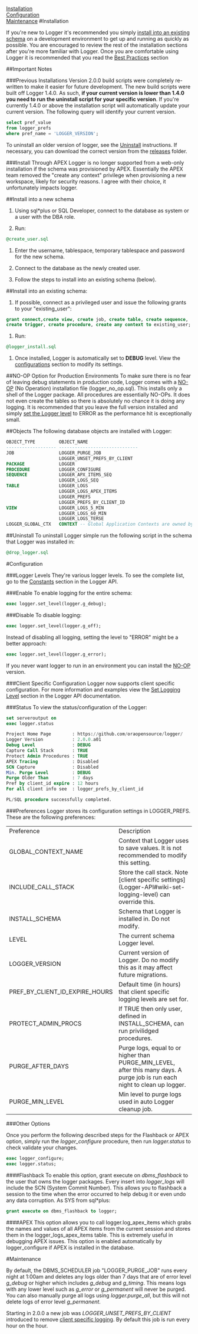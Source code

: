 [Installation](#installation)<br/>
[Configuration](#configuration)<br/>
[Maintenance](#maintenance)
<a name="installation"></a>
#Installation

If you're new to Logger it's recommended you simply [install into an existing schema](#install-into-existing-schema) on a development environment to get up and running as quickly as possible. You are encouraged to review the rest of the installation sections after you're more familiar with Logger. Once you are comfortable using Logger it is recommended that you read the [Best Practices](Best-Practices) section

##Important Notes

###Previous Installations
Version 2.0.0 build scripts were completely re-written to make it easier for future development. The new build scripts were built off Logger 1.4.0. As such, **if your current version is lower than 1.4.0 you need to run the uninstall script for your specific version**. If you're currently 1.4.0 or above the installation script will automatically update your current version. The following query will identify your current version.

```sql
select pref_value
from logger_prefs
where pref_name = 'LOGGER_VERSION';
```

To uninstall an older version of logger, see the [Uninstall](#uninstall) instructions. If necessary, you can download the correct version from the [releases](https://github.com/oraopensource/logger/tree/master/releases) folder.

###Install Through APEX
Logger is no longer supported from a web-only installation if the schema was provisioned by APEX. Essentially the APEX team removed the "create any context" privilege when provisioning a new workspace, likely for security reasons. I agree with their choice, it unfortunately impacts logger.

##Install into a new schema

1. Using sql*plus or SQL Developer, connect to the database as system or a user with the DBA role.

1. Run:
```sql
@create_user.sql
```

1. Enter the username, tablespace, temporary tablespace and password for the new schema.

1. Connect to the database as the newly created user.

1. Follow the steps to install into an existing schema (below).  

<a name="install-into-existing-schema"></a>
##Install into an existing schema:
1. If possible, connect as a privileged user and issue the following grants to your "existing_user":
```sql
grant connect,create view, create job, create table, create sequence,
create trigger, create procedure, create any context to existing_user;
```
1. Run:
```sql
@logger_install.sql
```

1. Once installed, Logger is automatically set to **DEBUG** level. View the [configurations](#configuration) section to modify its settings.

<a name="install-no-op"></a>
##NO-OP Option for Production Environments
To make sure there is no fear of leaving debug statements in production code, Logger comes with a [NO-OP](http://en.wikipedia.org/wiki/NOP) (No Operation) installation file (logger_no_op.sql). This installs only a shell of the Logger package. All procedures are essentially NO-OPs. It does not even create the tables so there is absolutely no chance it is doing any logging. It is recommended that you leave the full version installed and simply [set the Logger level](Logger-API#procedure-set_level) to ERROR as the performance hit is exceptionally small.

##Objects
The following database objects are installed with Logger:

```sql
OBJECT_TYPE         OBJECT_NAME
------------------- ------------------------------
JOB                 LOGGER_PURGE_JOB
                    LOGGER_UNSET_PREFS_BY_CLIENT
PACKAGE             LOGGER
PROCEDURE           LOGGER_CONFIGURE
SEQUENCE            LOGGER_APX_ITEMS_SEQ
                    LOGGER_LOGS_SEQ
TABLE               LOGGER_LOGS
                    LOGGER_LOGS_APEX_ITEMS
                    LOGGER_PREFS
                    LOGGER_PREFS_BY_CLIENT_ID
VIEW                LOGGER_LOGS_5_MIN
                    LOGGER_LOGS_60_MIN
                    LOGGER_LOGS_TERSE
LOGGER_GLOBAL_CTX   CONTEXT -- Global Application Contexts are owned by SYS
```

<a name="uninstall"></a>
##Uninstall
To uninstall Logger simple run the following script in the schema that Logger was installed in:

```sql
@drop_logger.sql
```

<a name="configuration"></a>
#Configuration

<a name="config-logger-levels"></a>
###Logger Levels
They're various logger levels. To see the complete list, go to the [Constants](Logger-API#wiki-constants) section in the Logger API.

###Enable
To enable logging for the entire schema:
```sql
exec logger.set_level(logger.g_debug);
```

###Disable
To disable logging:
```sql
exec logger.set_level(logger.g_off);
```

Instead of disabling all logging, setting the level to "ERROR" might be a better approach:

```sql
exec logger.set_level(logger.g_error);
```
If you never want logger to run in an environment you can install the [NO-OP](#install-no-op) version.



###Client Specific Configuration
Logger now supports client specific configuration. For more information and examples view the [Set Logging Level](Logger-API#wiki-set-logging-level) section in the Logger API documentation.

###Status
To view the status/configuration of the Logger:

```sql
set serveroutput on
exec logger.status

Project Home Page	 	 : https://github.com/oraopensource/logger/
Logger Version		 	 : 2.0.0.a01
Debug Level		  	 	 : DEBUG
Capture Call Stack	 	 : TRUE
Protect Admin Procedures : TRUE
APEX Tracing		 	 : Disabled
SCN Capture		 		 : Disabled
Min. Purge Level	 	 : DEBUG
Purge Older Than	 	 : 7 days
Pref by client_id expire : 12 hours
For all client info see  : logger_prefs_by_client_id

PL/SQL procedure successfully completed.
```

###Preferences
Logger stores its configuration settings in LOGGER_PREFS. These are the following preferences:

<table border="0">
  <tr>
    <td>Preference</td>
    <td>Description</td>
  </tr>
  <tr>
    <td>GLOBAL_CONTEXT_NAME</td>
    <td>Context that Logger uses to save values. It is not recommended to modify this setting.</td>
  </tr>
    <tr>
    <td>INCLUDE_CALL_STACK</td>
    <td>Store the call stack. Note [client specific settings](Logger-API#wiki-set-logging-level) can override this.</td>
  </tr>
  <tr>
    <td>INSTALL_SCHEMA</td>
    <td>Schema that Logger is installed in. Do not modify.</td>
  </tr>
  <tr>
    <td>LEVEL</td>
    <td>The current schema Logger level.</td>
  </tr>
  <tr>
    <td>LOGGER_VERSION</td>
    <td>Current version of Logger. Do no modify this as it may affect future migrations.</td>
  </tr>
  <tr>
    <td>PREF_BY_CLIENT_ID_EXPIRE_HOURS</td>
    <td>Default time (in hours) that client specific logging levels are set for.</td>
  </tr>
  <tr>
    <td>PROTECT_ADMIN_PROCS</td>
    <td>If TRUE then only user, defined in INSTALL_SCHEMA, can run privilidged procedures.</td>
  </tr>
  <tr>
    <td>PURGE_AFTER_DAYS</td>
    <td>Purge logs, equal to or higher than PURGE_MIN_LEVEL, after this many days. A purge job is run each night to clean up logger.</td>
  </tr>
  <tr>
    <td>PURGE_MIN_LEVEL</td>
    <td>Min level to purge logs used in auto Logger cleanup job.</td>
  </tr>
</table>

###Other Options

Once you perform the following described steps for the Flashback or APEX option, simply run the *logger_configure* procedure, then run *logger.status* to check validate your changes.

```sql
exec logger_configure;
exec logger.status;
```

####Flashback
To enable this option, grant execute on *dbms_flashback* to the user that owns the logger packages. Every insert into *logger_logs* will include the SCN (System Commit Number). This allows you to flashback a session to the time when the error occurred to help debug it or even undo any data corruption. As SYS from sql*plus:

```sql
grant execute on dbms_flashback to logger;
```

####APEX
This option allows you to call logger.log_apex_items which grabs the names and values of all APEX items from the current session and stores them in the logger_logs_apex_items table. This is extremely useful in debugging APEX issues. This option is enabled automatically by logger_configure if APEX is installed in the database.


<a name="maintenance"></a>
#Maintenance

By default, the DBMS\_SCHEDULER job "LOGGER\_PURGE\_JOB" runs every night at 1:00am and deletes any logs older than 7 days that are of error level *g_debug* or higher which includes *g_debug* and *g_timing*. This means logs with any lower level such as *g_error* or *g_permanent* will never be purged. You can also manually purge all logs using *logger.purge_all*, but this will not delete logs of error level *g_permanent*.

Starting in 2.0.0 a new job was *LOGGER\_UNSET\_PREFS\_BY\_CLIENT* introduced to remove [client specific logging](Logger-API#set-logging-level). By default this job is run every hour on the hour.

